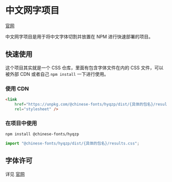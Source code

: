 # 中文网字项目

[官网](https://chinese-font.netlify.app/fonts/hyqzp)

中文网字项目是用于将中文字体切割并放置在 NPM 进行快速部署的项目。

## 快速使用

这个项目其实就是一个 CSS 仓库，里面有包含字体文件在内的 CSS 文件，可以被外部 CDN 或者自己 `npm install` 一下进行使用。

### 使用 CDN

```html
<link
    href="https://unpkg.com/@chinese-fonts/hyqzp/dist/{具体的包名}/results.css"
    rel="stylesheet" />
```

### 在项目中使用

```sh
npm install @chinese-fonts/hyqzp
```

```ts
import "@chinese-fonts/hyqzp/dist/{具体的包名}/results.css";
```

## 字体许可

详见 [官网](https://chinese-font.netlify.app/fonts/hyqzp)
